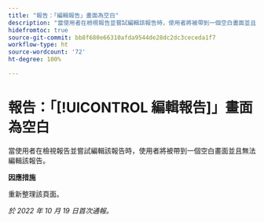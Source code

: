 ```yaml
---
title: "報告：「編輯報告」畫面為空白"
description: "當使用者在檢視報告並嘗試編輯該報告時，使用者將被帶到一個空白畫面並且無法編輯該報告。"
hidefromtoc: true
source-git-commit: bb8f680e66310afda9544de28dc2dc3ceceda1f7
workflow-type: ht
source-wordcount: '72'
ht-degree: 100%

---
```



# 報告：「[!UICONTROL 編輯報告]」畫面為空白

當使用者在檢視報告並嘗試編輯該報告時，使用者將被帶到一個空白畫面並且無法編輯該報告。

**因應措施**

重新整理該頁面。

_於 2022 年 10 月 19 日首次通報。_

